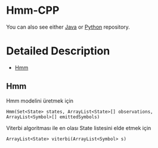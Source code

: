 # Hmm-CPP
You can also see either [Java](https://github.com/olcaytaner/Hmm) 
or [Python](https://github.com/olcaytaner/Hmm-Py) repository.

Detailed Description
============
+ [Hmm](#hmm)

## Hmm

Hmm modelini üretmek için

	Hmm(Set<State> states, ArrayList<State>[] observations, ArrayList<Symbol>[] emittedSymbols)


Viterbi algoritması ile en olası State listesini elde etmek için

	ArrayList<State> viterbi(ArrayList<Symbol> s)
